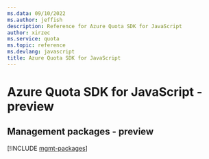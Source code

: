 ```yaml
---
ms.data: 09/10/2022
ms.author: jeffish
description: Reference for Azure Quota SDK for JavaScript
author: xirzec
ms.service: quota
ms.topic: reference
ms.devlang: javascript
title: Azure Quota SDK for JavaScript
---
```

# Azure Quota SDK for JavaScript - preview

## Management packages - preview
[!INCLUDE [mgmt-packages](quota-mgmt-index.md)]